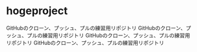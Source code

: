 # hogeproject
GitHubのクローン、プッシュ、プルの練習用リポジトリ
GitHubのクローン、プッシュ、プルの練習用リポジトリ
GitHubのクローン、プッシュ、プルの練習用リポジトリ
GitHubのクローン、プッシュ、プルの練習用リポジトリ
